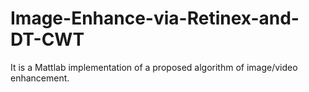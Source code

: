 # Image-Enhance-via-Retinex-and-DT-CWT
It is a Mattlab implementation of a proposed algorithm of image/video enhancement.
